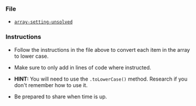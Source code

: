 ### File

* [`array-setting-unsolved`](Unsolved/array-setting-unsolved.html)

### Instructions

* Follow the instructions in the file above to convert each item in the array to lower case.

* Make sure to only add in lines of code where instructed.

* **HINT:** You will need to use the `.toLowerCase()` method. Research if you don't remember how to use it.

* Be prepared to share when time is up.
